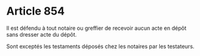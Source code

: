 # Article 854

Il est défendu à tout notaire ou greffier de recevoir aucun acte en dépôt sans dresser acte du dépôt.

Sont exceptés les testaments déposés chez les notaires par les testateurs.

